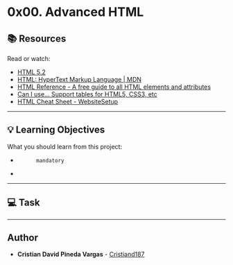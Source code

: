 # 0x00. Advanced HTML

## :books: Resources
Read or watch:
* [HTML 5.2](https://intranet.hbtn.io/rltoken/AKm0mnarEXhxgDD9q987eQ)
* [HTML: HyperText Markup Language | MDN](https://intranet.hbtn.io/rltoken/M-CcOLx8YG8znnc4qxSscg)
* [HTML Reference - A free guide to all HTML elements and attributes](https://intranet.hbtn.io/rltoken/5O-P-PsGJ5tXOOmKZwTNvg)
* [Can I use… Support tables for HTML5, CSS3, etc](https://intranet.hbtn.io/rltoken/qonyw8QCI9Bf8jjiib9tug)
* [HTML Cheat Sheet - WebsiteSetup](https://intranet.hbtn.io/rltoken/IL-IEL5JBB6FuDME5oZNRQ)

---
## :bulb: Learning Objectives
What you should learn from this project:


*           mandatory
*         

---
## :computer: Task
---

## Author
* **Cristian David Pineda Vargas** - [Cristiand187](https://github.com/Cristiand187)